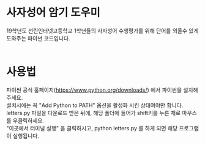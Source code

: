 # 사자성어 암기 도우미
19학년도 선린인터넷고등학교 1학년들의 사자성어 수행평가를 위해 단어를 외울수 있게 도와주는 파이썬 코드입니다.
<br/><br/>
# 사용법
파이썬 공식 홈페이지(https://www.python.org/downloads/) 에서 파이썬을 설치해주세요.<br/>
설치시에는 꼭 "Add Python to PATH" 옵션을 활성화 시킨 상태여야만 합니다.<br/>
letters.py 파일을 다운로드 받은 뒤에, 해당 폴더에 들어가 shift키를 누른 채로 마우스를 우클릭하세요.<br/>
"이곳에서 터미널 실행" 을 클릭하시고, python letters.py 를 하게 되면 해당 프로그램이 실행됩니다.<br/>
